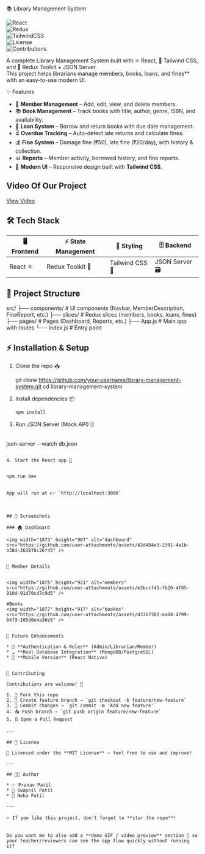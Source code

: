
 📚 Library Management System  

![React](https://img.shields.io/badge/React-18.0.0-blue?logo=react)  
![Redux](https://img.shields.io/badge/Redux-Toolkit-purple?logo=redux)  
![TailwindCSS](https://img.shields.io/badge/TailwindCSS-3.0-06B6D4?logo=tailwindcss)  
![License](https://img.shields.io/badge/License-MIT-green)  
![Contributions](https://img.shields.io/badge/Contributions-Welcome-orange)  

A complete Library Management System built with ⚛️ React, 🎨 Tailwind CSS, and 📂 Redux Toolkit + JSON Server.  
This project helps librarians manage members, books, loans, and fines** with an easy-to-use modern UI.  


 ✨ Features  

- 👥 **Member Management** – Add, edit, view, and delete members.  
- 📚 **Book Management** – Track books with title, author, genre, ISBN, and availability.  
- 🔄 **Loan System** – Borrow and return books with due date management.  
- ⏳ **Overdue Tracking** – Auto-detect late returns and calculate fines.  
- 💰 **Fine System** – Damage fine (₹50), late fine (₹20/day), with history & collection.  
- 📊 **Reports** – Member activity, borrowed history, and fine reports.  
- 🎨 **Modern UI** – Responsive design built with **Tailwind CSS**.  

## Video Of Our Project 
[View Video](https://drive.google.com/file/d/1jwR22OW9HG9MNW5x1lHVztBferRp-gZV/view?usp=sharing) 

## 🛠️ Tech Stack  

| 🖥️ Frontend | ⚡ State Management | 🎨 Styling | 🗄️ Backend |
|-------------|---------------------|------------|-------------|
| React ⚛️    | Redux Toolkit 🔄    | Tailwind CSS 🎨 | JSON Server 🗃️ |


## 📂 Project Structure  


src/
 ├── components/      # UI components (Navbar, MemberDescription, FineReport, etc.)
 ├── slices/          # Redux slices (members, books, loans, fines)
 ├── pages/           # Pages (Dashboard, Reports, etc.)
 ├── App.js           # Main app with routes
 └── index.js         # Entry point




## ⚡ Installation & Setup

1. Clone the repo 📥

   
   git clone https://github.com/your-username/library-management-system.git
   cd library-management-system
   

2. Install dependencies 📦

   ```bash
   npm install
   ```

3. Run JSON Server (Mock API) 🗄️

   ```bash
  json-server --watch db.json 
   ```

4. Start the React app 🚀

  
   npm run dev
   

App will run at 👉 `http://localhost:3000`



## 📸 Screenshots

### 🏠 Dashboard

<img width="1873" height="907" alt="dashboard" src="https://github.com/user-attachments/assets/42d484e3-2391-4a1b-b38d-263876c26f45" />


👤 Member Details


<img width="1875" height="921" alt="members" src="https://github.com/user-attachments/assets/e2bccf41-fb20-4f85-910d-91d70cd7c9d5" />

#Books
<img width="1877" height="917" alt="bookks" src="https://github.com/user-attachments/assets/433b7382-ea68-4799-84f9-105d0e4a36e5" />


 🚀 Future Enhancements

* 🔐 **Authentication & Roles** (Admin/Librarian/Member)
* ☁️ **Real Database Integration** (MongoDB/PostgreSQL)
* 📱 **Mobile Version** (React Native)


 🤝 Contributing

Contributions are welcome! 🎉

1. 🍴 Fork this repo
2. 🌿 Create feature branch → `git checkout -b feature/new-feature`
3. 💾 Commit changes → `git commit -m 'Add new feature'`
4. 📤 Push branch → `git push origin feature/new-feature`
5. 🔃 Open a Pull Request

---

## 📝 License

📄 Licensed under the **MIT License** – feel free to use and improve!

---

## 👨‍💻 Author

* ✨ Pranav Patil
* 💼 Swapnil Patil
* 🐙 Neha Patil

---

⭐ If you like this project, don’t forget to **star the repo**!


Do you want me to also add a **demo GIF / video preview** section 🎥 so your teacher/reviewers can see the app flow quickly without running it?
```
